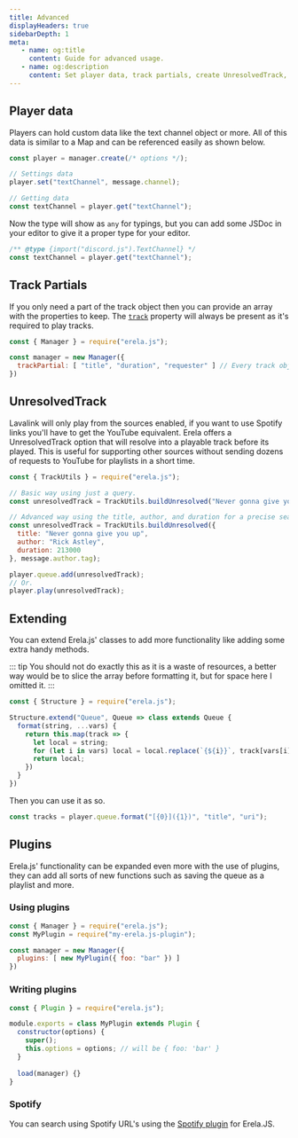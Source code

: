 ```yaml
---
title: Advanced
displayHeaders: true
sidebarDepth: 1
meta:
   - name: og:title
     content: Guide for advanced usage.
   - name: og:description
     content: Set player data, track partials, create UnresolvedTrack, plugins and extend classes.
---
```


## Player data

Players can hold custom data like the text channel object or more.
All of this data is similar to a Map and can be referenced easily as shown below.

```javascript
const player = manager.create(/* options */);

// Settings data
player.set("textChannel", message.channel);

// Getting data
const textChannel = player.get("textChannel");
```

Now the type will show as `any` for typings, but you can add some JSDoc in your editor to give it a proper type for your editor.

```javascript
/** @type {import("discord.js").TextChannel} */
const textChannel = player.get("textChannel");
```

## Track Partials

If you only need a part of the track object then you can provide an array with the properties to keep.
The [`track`](/docs/typedefs/Track.html#track) property will always be present as it's required to play tracks.

```javascript
const { Manager } = require("erela.js");

const manager = new Manager({
  trackPartial: [ "title", "duration", "requester" ] // Every track object will have these properties. 
})
```

## UnresolvedTrack

Lavalink will only play from the sources enabled, if you want to use Spotify links you'll have to get the YouTube equivalent.
Erela offers a UnresolvedTrack option that will resolve into a playable track before its played.
This is useful for supporting other sources without sending dozens of requests to YouTube for playlists in a short time.

```javascript
const { TrackUtils } = require("erela.js");

// Basic way using just a query.
const unresolvedTrack = TrackUtils.buildUnresolved("Never gonna give you up - Rick Astley", message.author.tag);

// Advanced way using the title, author, and duration for a precise search.
const unresolvedTrack = TrackUtils.buildUnresolved({
  title: "Never gonna give you up",
  author: "Rick Astley",
  duration: 213000
}, message.author.tag);

player.queue.add(unresolvedTrack);
// Or.
player.play(unresolvedTrack);
```

## Extending

You can extend Erela.js' classes to add more functionality like adding some extra handy methods.

::: tip
You should not do exactly this as it is a waste of resources, a better way would be to slice the array before formatting it, but for space here I omitted it.
:::

```javascript
const { Structure } = require("erela.js");

Structure.extend("Queue", Queue => class extends Queue {
  format(string, ...vars) {
    return this.map(track => {
      let local = string;
      for (let i in vars) local = local.replace(`{${i}}`, track[vars[i]]);
      return local;
    })
  }
})
``` 

Then you can use it as so. 

```javascript
const tracks = player.queue.format("[{0}]({1})", "title", "uri");
```

## Plugins

Erela.js' functionality can be expanded even more with the use of plugins, they can add all sorts of new functions such as saving the queue as a playlist and more.

### Using plugins

```javascript
const { Manager } = require("erela.js");
const MyPlugin = require("my-erela.js-plugin");

const manager = new Manager({
  plugins: [ new MyPlugin({ foo: "bar" }) ]
})
```

### Writing plugins

```javascript
const { Plugin } = require("erela.js");

module.exports = class MyPlugin extends Plugin {
  constructor(options) {
    super();
    this.options = options; // will be { foo: 'bar' }
  }
  
  load(manager) {}
}
```

### Spotify

You can search using Spotify URL's using the [Spotify plugin](https://github.com/MenuDocs/erela.js-spotify) for Erela.JS. 
